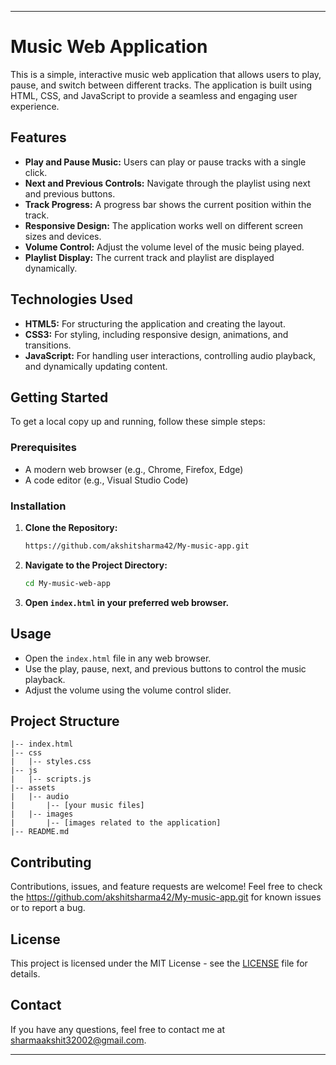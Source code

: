 
---

# Music Web Application

This is a simple, interactive music web application that allows users to play, pause, and switch between different tracks. The application is built using HTML, CSS, and JavaScript to provide a seamless and engaging user experience.

## Features

- **Play and Pause Music:** Users can play or pause tracks with a single click.
- **Next and Previous Controls:** Navigate through the playlist using next and previous buttons.
- **Track Progress:** A progress bar shows the current position within the track.
- **Responsive Design:** The application works well on different screen sizes and devices.
- **Volume Control:** Adjust the volume level of the music being played.
- **Playlist Display:** The current track and playlist are displayed dynamically.

## Technologies Used

- **HTML5:** For structuring the application and creating the layout.
- **CSS3:** For styling, including responsive design, animations, and transitions.
- **JavaScript:** For handling user interactions, controlling audio playback, and dynamically updating content.

## Getting Started

To get a local copy up and running, follow these simple steps:

### Prerequisites

- A modern web browser (e.g., Chrome, Firefox, Edge)
- A code editor (e.g., Visual Studio Code)

### Installation

1. **Clone the Repository:**
   ```bash
   https://github.com/akshitsharma42/My-music-app.git
   ```
2. **Navigate to the Project Directory:**
   ```bash
   cd My-music-web-app
   ```
3. **Open `index.html` in your preferred web browser.**

## Usage

- Open the `index.html` file in any web browser.
- Use the play, pause, next, and previous buttons to control the music playback.
- Adjust the volume using the volume control slider.

## Project Structure

```
|-- index.html
|-- css
|   |-- styles.css
|-- js
|   |-- scripts.js
|-- assets
|   |-- audio
|       |-- [your music files]
|   |-- images
|       |-- [images related to the application]
|-- README.md
```

## Contributing

Contributions, issues, and feature requests are welcome! Feel free to check the https://github.com/akshitsharma42/My-music-app.git for known issues or to report a bug.

## License

This project is licensed under the MIT License - see the [LICENSE](LICENSE) file for details.

## Contact

If you have any questions, feel free to contact me at sharmaakshit32002@gmail.com.

---

